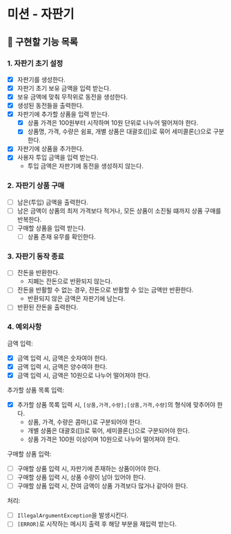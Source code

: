 # 미션 - 자판기

## :wrench: 구현할 기능 목록

### 1. 자판기 초기 설정
- [x] 자판기를 생성한다.
- [x] 자판기 초기 보유 금액을 입력 받는다.
- [x] 보유 금액에 맞춰 무작위로 동전을 생성한다.
- [x] 생성된 동전들을 출력한다.
- [x] 자판기에 추가할 상품을 입력 받는다.
    - [x] 상품 가격은 100원부터 시작하며 10원 단위로 나누어 떨어져야 한다.
    - [x] 상품명, 가격, 수량은 쉼표, 개별 상품은 대괄호([])로 묶어 세미콜론(;)으로 구분한다.
- [x] 자판기에 상품을 추가한다.
- [x] 사용자 투입 금액을 입력 받는다.
    - 투입 금액은 자판기에 동전을 생성하지 않는다.

### 2. 자판기 상품 구매
- [ ] 남은(투입) 금액을 출력한다.
- [ ] 남은 금액이 상품의 최저 가격보다 적거나, 모든 상품이 소진될 떄까지 상품 구매를 반복한다.
- [ ] 구매할 상품을 입력 받는다.
  - [ ] 상품 존재 유무를 확인한다.

### 3. 자판기 동작 종료
- [ ] 잔돈을 반환한다.
    - 지폐는 잔돈으로 반환되지 않는다.
- [ ] 잔돈을 반활할 수 없는 경우, 잔돈으로 반활할 수 있는 금액만 반환한다.
    - 반환되지 않은 금액은 자판기에 남는다.
- [ ] 반환된 잔돈을 출력한다.

### 4. 예외사항
금액 입력:
- [x] 금액 입력 시, 금액은 숫자여야 한다.
- [x] 금액 입력 시, 금액은 양수여야 한다.
- [x] 금액 입력 시, 금액은 10원으로 나누어 떨어져야 한다.

추가할 상품 목록 입력:
- [x] 추가할 상품 목록 입력 시, `[상품,가격,수량];[상품,가격,수량]`의 형식에 맞추어야 한다.
    - 상품, 가격, 수량은 콤마(,)로 구분되어야 한다.
    - 개별 상품은 대괄호([])로 묶어, 세미콜론(;)으로 구분되어야 한다.
    - 상품 가격은 100원 이상이며 10원으로 나누어 떨어져야 한다.

구매할 상품 입력:
- [ ] 구매할 상품 입력 시, 자판기에 존재하는 상품이어야 한다.
- [ ] 구매할 상품 입력 시, 상품 수량이 남아 있어야 한다.
- [ ] 구매할 상품 입력 시, 잔여 금액이 상품 가격보다 많거나 같아야 한다.

처리:
- [ ] `IllegalArgumentException`을 발생시킨다.
- [ ] `[ERROR]`로 시작하는 메시지 출력 후 해당 부분을 재입력 받는다.
